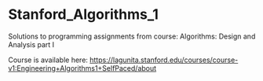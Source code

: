 # Stanford_Algorithms_1
Solutions to programming assignments from course: Algorithms: Design and Analysis part I

Course is available here: https://lagunita.stanford.edu/courses/course-v1:Engineering+Algorithms1+SelfPaced/about
